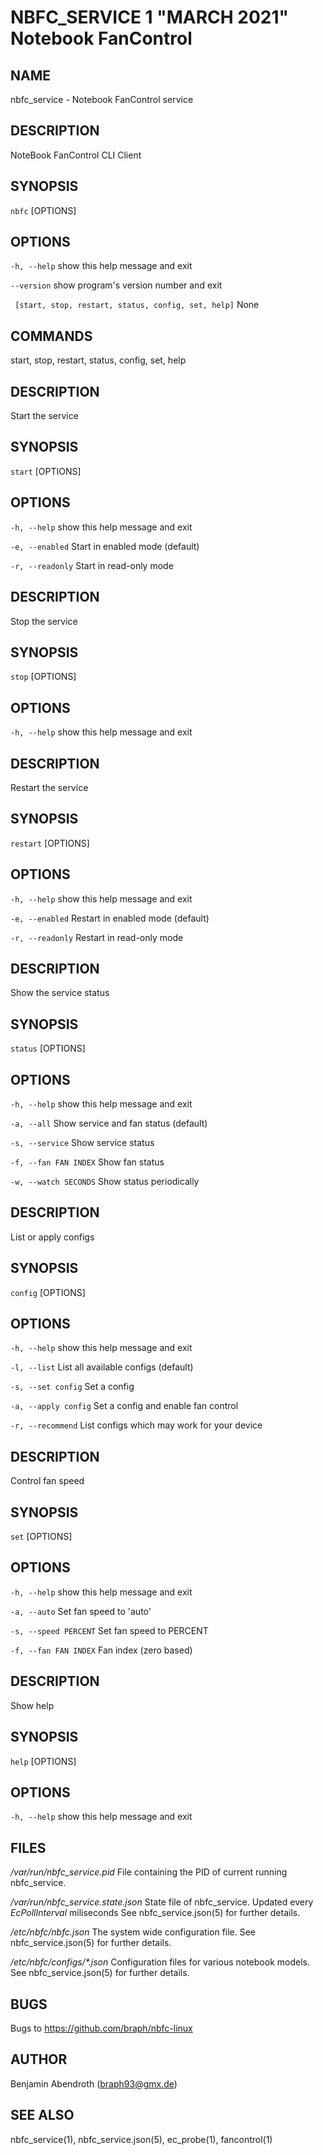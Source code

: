 NBFC\_SERVICE 1 "MARCH 2021" Notebook FanControl
================================================

NAME
----

nbfc\_service - Notebook FanControl service

DESCRIPTION
-----------

NoteBook FanControl CLI Client

SYNOPSIS
--------

`nbfc` [OPTIONS]

OPTIONS
-------

  `-h, --help`
    show this help message and exit

  `--version`
    show program's version number and exit

  ` [start, stop, restart, status, config, set, help]`
    None


COMMANDS
---------

start, stop, restart, status, config, set, help

DESCRIPTION
-----------

Start the service

SYNOPSIS
--------

`start` [OPTIONS]

OPTIONS
-------

  `-h, --help`
    show this help message and exit

  `-e, --enabled`
    Start in enabled mode (default)

  `-r, --readonly`
    Start in read-only mode



DESCRIPTION
-----------

Stop the service

SYNOPSIS
--------

`stop` [OPTIONS]

OPTIONS
-------

  `-h, --help`
    show this help message and exit



DESCRIPTION
-----------

Restart the service

SYNOPSIS
--------

`restart` [OPTIONS]

OPTIONS
-------

  `-h, --help`
    show this help message and exit

  `-e, --enabled`
    Restart in enabled mode (default)

  `-r, --readonly`
    Restart in read-only mode



DESCRIPTION
-----------

Show the service status

SYNOPSIS
--------

`status` [OPTIONS]

OPTIONS
-------

  `-h, --help`
    show this help message and exit

  `-a, --all`
    Show service and fan status (default)

  `-s, --service`
    Show service status

  `-f, --fan FAN INDEX`
    Show fan status

  `-w, --watch SECONDS`
    Show status periodically



DESCRIPTION
-----------

List or apply configs

SYNOPSIS
--------

`config` [OPTIONS]

OPTIONS
-------

  `-h, --help`
    show this help message and exit

  `-l, --list`
    List all available configs (default)

  `-s, --set config`
    Set a config

  `-a, --apply config`
    Set a config and enable fan control

  `-r, --recommend`
    List configs which may work for your device



DESCRIPTION
-----------

Control fan speed

SYNOPSIS
--------

`set` [OPTIONS]

OPTIONS
-------

  `-h, --help`
    show this help message and exit

  `-a, --auto`
    Set fan speed to 'auto'

  `-s, --speed PERCENT`
    Set fan speed to PERCENT

  `-f, --fan FAN INDEX`
    Fan index (zero based)



DESCRIPTION
-----------

Show help

SYNOPSIS
--------

`help` [OPTIONS]

OPTIONS
-------

  `-h, --help`
    show this help message and exit



FILES
-----

*/var/run/nbfc_service.pid*
  File containing the PID of current running nbfc\_service.

*/var/run/nbfc_service.state.json*
  State file of nbfc\_service. Updated every *EcPollInterval* miliseconds See nbfc\_service.json(5) for further details.

*/etc/nbfc/nbfc.json*
  The system wide configuration file. See nbfc\_service.json(5) for further details.

*/etc/nbfc/configs/\*.json*
  Configuration files for various notebook models. See nbfc\_service.json(5) for further details.

BUGS
----

Bugs to https://github.com/braph/nbfc-linux

AUTHOR
------

Benjamin Abendroth (braph93@gmx.de)

SEE ALSO
--------

nbfc_service(1), nbfc\_service.json(5), ec_probe(1), fancontrol(1)